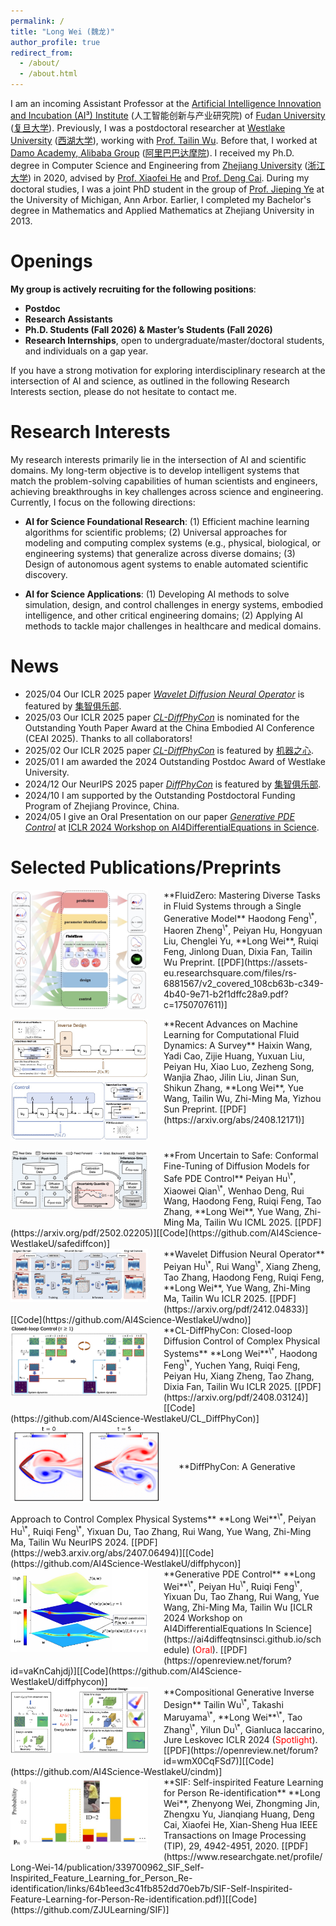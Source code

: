 ```yaml
---
permalink: /
title: "Long Wei (魏龙)"
author_profile: true
redirect_from: 
  - /about/
  - /about.html
---
```



<style>
  /* 1. 基础布局：全宽内容区 + 缩小侧边栏（保留原有功能） */
  .page__content {
    max-width: 100% !important; /* 覆盖默认宽度，实现全宽 */
    width: 100% !important;     
    padding: 0 10px !important; /* 加左右内边距，避免文字贴边 */
  }
  .archive__content {
    max-width: 100% !important; /* 兼容archive类页面 */
  }
  .sidebar {
    max-width: 20% !important; /* 缩小侧边栏，给主内容更多空间 */
  }

  /* 2. 字体大小核心设置：标题显著大于正文（整合你的需求） */
  /* 正文：固定15px（清晰易读，与标题拉开差距） */
  .page__content p,        
  .page__content li,        
  .page__content a,         
  .page__content font       
  {
    font-size: 15px !important; 
    line-height: 1.6 !important; 
  }

  /* 标题：固定大小，确保显著大于正文 */
  .page__content h1 { /* 1级标题：# About Me 等 */
    font-size: 24px !important; 
    margin: 1.8em 0 0.8em 0 !important; 
    font-weight: 700 !important; 
  }
  .page__content h2 { /* 2级标题（若后续添加） */
    font-size: 20px !important; 
    margin: 1.5em 0 0.6em 0 !important;
    font-weight: 600 !important;
  }

  /* 3. 论文标题特殊处理（可选优化） */
  .page__content strong { 
    font-size: 15px !important; 
    font-weight: 600 !important;
  }
</style>

<!-- # About Me -->
I am an incoming Assistant Professor at the [Artificial Intelligence Innovation and Incubation (AI³) Institute](https://ai3.fudan.edu.cn/#) (人工智能创新与产业研究院) of [Fudan University](https://www.fudan.edu.cn/en/) ([复旦大学](https://www.fudan.edu.cn/)). Previously, I was a postdoctoral researcher at [Westlake University](https://en.westlake.edu.cn/) ([西湖大学](https://www.westlake.edu.cn/)), working with [Prof. Tailin Wu](https://tailin.org/). 
Before that, I worked at [Damo Academy, Alibaba Group](https://damo.alibaba.com/?language=en) ([阿里巴巴达摩院](https://damo.alibaba.com/?language=zh)). 
I received my Ph.D. degree in Computer Science and Engineering from [Zhejiang University](https://www.zju.edu.cn/english/) ([浙江大学](https://www.zju.edu.cn/)) in 2020, advised by [Prof. Xiaofei He](http://www.cad.zju.edu.cn/home/xiaofeihe/) and [Prof. Deng Cai](http://www.cad.zju.edu.cn/home/dengcai/). During my doctoral studies, I was a joint PhD student in the group of [Prof. Jieping Ye](http://www.yelabs.net/) at the University of Michigan, Ann Arbor. Earlier, I completed my Bachelor's degree in Mathematics and Applied Mathematics at Zhejiang University in 2013.

# Openings

**My group is actively recruiting for the following positions**:
- **Postdoc**
- **Research Assistants**
- **Ph.D. Students (Fall 2026) & Master’s Students (Fall 2026)**
- **Research Internships**, open to undergraduate/master/doctoral students, and individuals on a gap year.

If you have a strong motivation for exploring interdisciplinary research at the intersection of AI and science, as outlined in the following Research Interests section, please do not hesitate to contact me.

# Research Interests

My research interests primarily lie in the intersection of AI and scientific domains. My long-term objective is to develop intelligent systems that match the problem-solving capabilities of human scientists and engineers, achieving breakthroughs in key challenges across science and engineering. Currently, I focus on the following directions:

- **AI for Science Foundational Research**: (1) Efficient machine learning algorithms for scientific problems; (2) Universal approaches for modeling and computing complex systems (e.g., physical, biological, or engineering systems) that generalize across diverse domains; (3) Design of autonomous agent systems to enable automated scientific discovery.

- **AI for Science Applications**: (1) Developing AI methods to solve simulation, design, and control challenges in energy systems, embodied intelligence, and other critical engineering domains; (2) Applying AI methods to tackle major challenges in healthcare and medical domains.

# News
- 2025/04 Our ICLR 2025 paper [*Wavelet Diffusion Neural Operator*](https://openreview.net/forum?id=FQhDIGuaJ4) is featured by [集智俱乐部](https://mp.weixin.qq.com/s/s7jVimP2lQdGlOn1q7DkHg).  
- 2025/03 Our ICLR 2025 paper [*CL-DiffPhyCon*](https://openreview.net/forum?id=PiHGrTTnvb) is nominated for the Outstanding Youth Paper Award at the China Embodied AI Conference (CEAI 2025). Thanks to all collaborators!
- 2025/02 Our ICLR 2025 paper [*CL-DiffPhyCon*](https://openreview.net/forum?id=PiHGrTTnvb) is featured by [机器之心](https://mp.weixin.qq.com/s/nlnNMrJBCwPrf38k4uKKTA).  
- 2025/01 I am awarded the 2024 Outstanding Postdoc Award of Westlake University.  
- 2024/12 Our NeurIPS 2025 paper [*DiffPhyCon*](https://openreview.net/forum?id=MbZuh8L0Xg) is featured by [集智俱乐部](https://mp.weixin.qq.com/s/xV8GydA51Jc3OruWSUSRmA).  
- 2024/10 I am supported by the Outstanding Postdoctoral Funding Program of Zhejiang Province, China.
- 2024/05 I give an Oral Presentation on our paper [*Generative PDE Control*](https://openreview.net/forum?id=vaKnCahjdj) at [ICLR 2024 Workshop on AI4DifferentialEquations in Science](https://ai4diffeqtnsinsci.github.io/schedule).


# Selected Publications/Preprints 
<!-- # [[Full list](https://scholar.google.com/citations?user=GU42ydUAAAAJ&hl=en)] -->
<img src="https://raw.githubusercontent.com/LongWeiZJU/longweizju.github.io/master/images/fluidzero-thumbnail.png" alt="FluidZero thumbnail" style="float: left; margin-right: 25px; width: 220px; height: auto; margin-bottom: 15px;">  
**FluidZero: Mastering Diverse Tasks in Fluid Systems through a Single Generative Model**  
Haodong Feng<sup>\*</sup>, Haoren Zheng<sup>\*</sup>, Peiyan Hu, Hongyuan Liu, Chenglei Yu, **Long Wei**, Ruiqi Feng, Jinlong Duan, Dixia Fan, Tailin Wu  
Preprint. [[PDF](https://assets-eu.researchsquare.com/files/rs-6881567/v2_covered_108cb63b-c349-4b40-9e71-b2f1dffc28a9.pdf?c=1750707611)]  
<div style="clear: both;"></div>

<img src="https://raw.githubusercontent.com/LongWeiZJU/longweizju.github.io/master/images/CFD-survey.png" alt="ML for CFD Survey thumbnail" style="float: left; margin-right: 25px; width: 220px; height: auto; margin-bottom: 15px;">  
**Recent Advances on Machine Learning for Computational Fluid Dynamics: A Survey**  
Haixin Wang, Yadi Cao, Zijie Huang, Yuxuan Liu, Peiyan Hu, Xiao Luo, Zezheng Song, Wanjia Zhao, Jilin Liu, Jinan Sun, Shikun Zhang, **Long Wei**, Yue Wang, Tailin Wu, Zhi-Ming Ma, Yizhou Sun  
Preprint. [[PDF](https://arxiv.org/abs/2408.12171)]  
<div style="clear: both;"></div>

<img src="https://raw.githubusercontent.com/LongWeiZJU/longweizju.github.io/master/images/safepde-thumbnail.png" alt="Safe PDE Control thumbnail" style="float: left; margin-right: 25px; width: 220px; height: auto; margin-bottom: 15px;">  
**From Uncertain to Safe: Conformal Fine-Tuning of Diffusion Models for Safe PDE Control**  
Peiyan Hu<sup>\*</sup>, Xiaowei Qian<sup>\*</sup>, Wenhao Deng, Rui Wang, Haodong Feng, Ruiqi Feng, Tao Zhang, **Long Wei**, Yue Wang, Zhi-Ming Ma, Tailin Wu  
ICML 2025. [[PDF](https://arxiv.org/pdf/2502.02205)][[Code](https://github.com/AI4Science-WestlakeU/safediffcon)]
<div style="clear: both;"></div>

<img src="https://raw.githubusercontent.com/LongWeiZJU/longweizju.github.io/master/images/wdno-thumbnail.png" alt="Wavelet Diffusion Neural Operator thumbnail" style="float: left; margin-right: 25px; width: 220px; height: auto; margin-bottom: 15px;">  
**Wavelet Diffusion Neural Operator**  
Peiyan Hu<sup>\*</sup>, Rui Wang<sup>\*</sup>, Xiang Zheng, Tao Zhang, Haodong Feng, Ruiqi Feng, **Long Wei**, Yue Wang, Zhi-Ming Ma, Tailin Wu  
ICLR 2025. [[PDF](https://arxiv.org/pdf/2412.04833)][[Code](https://github.com/AI4Science-WestlakeU/wdno)]
<div style="clear: both;"></div>

<img src="https://raw.githubusercontent.com/LongWeiZJU/longweizju.github.io/master/images/cl-diffphycon-thumbnail.png" alt="CL-DiffPhyCon thumbnail" style="float: left; margin-right: 25px; width: 220px; height: auto; margin-bottom: 15px;">  
**CL-DiffPhyCon: Closed-loop Diffusion Control of Complex Physical Systems**  
**Long Wei**<sup>\*</sup>, Haodong Feng<sup>\*</sup>, Yuchen Yang, Ruiqi Feng, Peiyan Hu, Xiang Zheng, Tao Zhang, Dixia Fan, Tailin Wu  
ICLR 2025. [[PDF](https://arxiv.org/pdf/2408.03124)][[Code](https://github.com/AI4Science-WestlakeU/CL_DiffPhyCon)] 
<!-- <font color="red"> Nomination of Outstanding Youth Paper Award </font> at [China Embodied AI Conference (CEAI) 2025](https://ceai.caai.cn/)   -->
<div style="clear: both;"></div>

<img src="https://raw.githubusercontent.com/LongWeiZJU/longweizju.github.io/master/images/diffphycon-thumbnail.png" alt="DiffPhyCon thumbnail" style="display: inline-block; vertical-align: middle; margin-right: 25px; width: 240px; height: auto; margin-bottom: 15px; margin-top: 0;">  
**DiffPhyCon: A Generative Approach to Control Complex Physical Systems**  
**Long Wei**<sup>\*</sup>, Peiyan Hu<sup>\*</sup>, Ruiqi Feng<sup>\*</sup>, Yixuan Du, Tao Zhang, Rui Wang, Yue Wang, Zhi-Ming Ma, Tailin Wu   
NeurIPS 2024. [[PDF](https://web3.arxiv.org/abs/2407.06494)][[Code](https://github.com/AI4Science-WestlakeU/diffphycon)]  
<div style="clear: both;"></div>

<img src="https://raw.githubusercontent.com/LongWeiZJU/longweizju.github.io/master/images/generative-pde-control-thumbnail.png" alt="Generative PDE Control thumbnail" style="float: left; margin-right: 25px; width: 220px; height: auto; margin-bottom: 15px;">  
**Generative PDE Control**  
**Long Wei**<sup>\*</sup>, Peiyan Hu<sup>\*</sup>, Ruiqi Feng<sup>\*</sup>, Yixuan Du, Tao Zhang, Rui Wang, Yue Wang, Zhi-Ming Ma, Tailin Wu   
[ICLR 2024 Workshop on AI4DifferentialEquations In Science](https://ai4diffeqtnsinsci.github.io/schedule) (<font color="red">Oral</font>). [[PDF](https://openreview.net/forum?id=vaKnCahjdj)][[Code](https://github.com/AI4Science-WestlakeU/diffphycon)]  
<div style="clear: both;"></div>

<img src="https://raw.githubusercontent.com/LongWeiZJU/longweizju.github.io/master/images/cindm-thumbnail.png" alt="Compositional Generative Inverse Design thumbnail" style="float: left; margin-right: 25px; width: 220px; height: auto; margin-bottom: 15px;">  
**Compositional Generative Inverse Design**  
Tailin Wu<sup>\*</sup>, Takashi Maruyama<sup>\*</sup>, **Long Wei**<sup>\*</sup>, Tao Zhang<sup>\*</sup>, Yilun Du<sup>\*</sup>, Gianluca Iaccarino, Jure Leskovec   
ICLR 2024 (<font color="red">Spotlight</font>). [[PDF](https://openreview.net/forum?id=wmX0CqFSd7)][[Code](https://github.com/AI4Science-WestlakeU/cindm)]  
<div style="clear: both;"></div>

<img src="https://raw.githubusercontent.com/LongWeiZJU/longweizju.github.io/master/images/sif-thumbnail.png" alt="SIF thumbnail" style="float: left; margin-right: 25px; width: 220px; height: auto; margin-bottom: 15px;">  
**SIF: Self-inspirited Feature Learning for Person Re-identification**  
**Long Wei**, Zhenyong Wei, Zhongming Jin, Zhengxu Yu, Jianqiang Huang, Deng Cai, Xiaofei He, Xian-Sheng Hua  
IEEE Transactions on Image Processing (TIP), 29, 4942-4951, 2020. [[PDF](https://www.researchgate.net/profile/Long-Wei-14/publication/339700962_SIF_Self-Inspirited_Feature_Learning_for_Person_Re-identification/links/64b1eed3c41fb852dd70eb7b/SIF-Self-Inspirited-Feature-Learning-for-Person-Re-identification.pdf)][[Code](https://github.com/ZJULearning/SIF)]
<div style="clear: both;"></div>